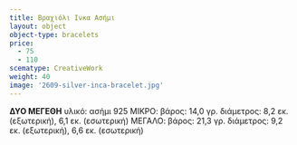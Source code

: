 ```yaml
---
title: Βραχιόλι Ινκα Ασήμι
layout: object
object-type: bracelets
price:
  - 75
  - 110
scematype: CreativeWork
weight: 40
image: '2609-silver-inca-bracelet.jpg'
---
```


**ΔΥΟ ΜΕΓΕΘΗ**
υλικό: ασήμι 925
ΜΙΚΡΟ:
βάρος: 14,0 γρ.
διάμετρος: 8,2 εκ. (εξωτερική), 6,1 εκ. (εσωτερική)
ΜΕΓΑΛΟ:
βάρος: 21,3 γρ.
διάμετρος: 9,2 εκ. (εξωτερική), 6,6 εκ. (εσωτερική)

